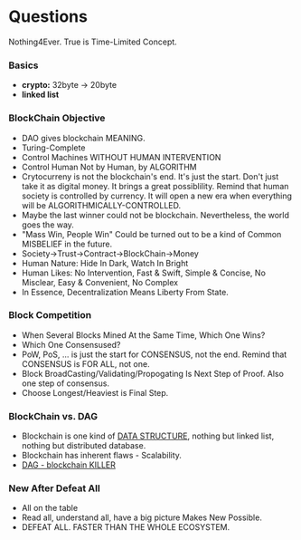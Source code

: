 # Questions
Nothing4Ever. True is Time-Limited Concept.
### Basics
  - **crypto:** 32byte -> 20byte
  - **linked list**
### BlockChain Objective
  - DAO gives blockchain MEANING.
  - Turing-Complete
  - Control Machines WITHOUT HUMAN INTERVENTION
  - Control Human Not by Human, by ALGORITHM
  - Crytocurreny is not the blockchain's end. It's just the start. Don't just take it as digital money. It brings a great possiblility. Remind that human society is controlled by currency. It will open a new era when everything will be ALGORITHMICALLY-CONTROLLED.
  - Maybe the last winner could not be blockchain. Nevertheless, the world goes the way.
  - "Mass Win, People Win" Could be turned out to be a kind of Common MISBELIEF in the future.
  - Society->Trust->Contract->BlockChain->Money
  - Human Nature: Hide In Dark, Watch In Bright
  - Human Likes: No Intervention, Fast & Swift, Simple & Concise, No Misclear, Easy & Convenient, No Complex
  - In Essence, Decentralization Means Liberty From State.
### Block Competition
  - When Several Blocks Mined At the Same Time, Which One Wins?
  - Which One Consensused?
  - PoW, PoS, ... is just the start for CONSENSUS, not the end. Remind that CONSENSUS is FOR ALL, not one.
  - Block BroadCasting/Validating/Propogating Is Next Step of Proof. Also one step of consensus.
  - Choose Longest/Heaviest is Final Step.
### BlockChain vs. DAG
  - Blockchain is one kind of [DATA STRUCTURE](https://www.infoworld.com/article/3257105/big-data/7-essential-technologies-for-a-modern-data-architecture.html), nothing but linked list, nothing but distributed database.
  - Blockchain has inherent flaws - Scalability.
  - [DAG - blockchain KILLER](https://www.investinblockchain.com/top-dag-projects/)
### New After Defeat All
  - All on the table
  - Read all, understand all, have a big picture Makes New Possible.
  - DEFEAT ALL. FASTER THAN THE WHOLE ECOSYSTEM.
### 
